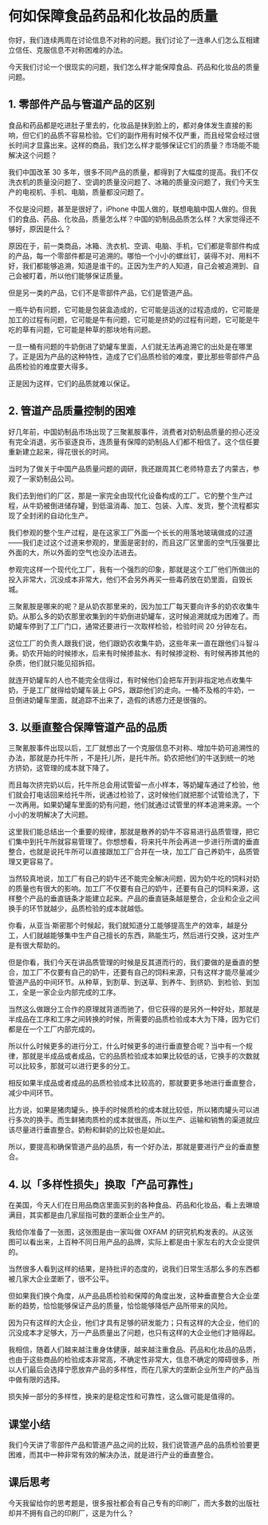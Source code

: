 # 何如保障食品药品和化妆品的质量
你好，我们连续两周在讨论信息不对称的问题。我们讨论了一连串人们怎么互相建立信任、克服信息不对称困难的办法。

今天我们讨论一个很现实的问题，我们怎么样才能保障食品、药品和化妆品的质量问题。

## 1. 零部件产品与管道产品的区别
食品和药品都是吃进肚子里去的，化妆品是抹到脸上的，都对身体发生直接的影响，但它们的品质不容易检验。它们的副作用有时候不仅严重，而且经常会经过很长时间才显露出来。这样的商品，我们怎么样才能够保证它们的质量？市场能不能解决这个问题？

我们中国改革 30 多年，很多不同产品的质量，都得到了大幅度的提高。我们不仅洗衣机的质量没问题了、空调的质量没问题了、冰箱的质量没问题了，我们今天生产的电视机、手机、电脑，质量都没问题了。

不仅是没问题，甚至是很好了，iPhone 中国人做的，联想电脑中国人做的。但我们的食品、药品、化妆品，质量怎么样？中国的奶制品品质怎么样？大家觉得还不够好，原因是什么？

原因在于，前一类商品，冰箱、洗衣机、空调、电脑、手机，它们都是零部件构成的产品，每一个零部件都是可追溯的。哪怕一个小小的螺丝钉，装得不对、用料不好，我们都能够追溯，知道是谁干的。正因为生产的人知道，自己会被追溯到、自己会被盯着，所以他们能够保证质量。

但是另一类的产品，它们不是零部件产品，它们是管道产品。

一瓶牛奶有问题，它可能是包装盒造成的，它可能是运送的过程造成的，它可能是加工的过程有问题，它可能是牛有问题，它可能是挤奶的过程有问题，它可能是牛吃的草有问题，它可能是种草的那块地有问题。

一旦一桶有问题的牛奶倒进了奶罐车里面，人们就无法再追溯它的出处是在哪里了。正是因为产品的这种特性，造成了它们品质检验的难度，要比那些零部件产品品质检验的难度要大得多。

正是因为这样，它们的品质就难以保证。

## 2. 管道产品质量控制的困难
好几年前，中国奶制品市场出现了三聚氰胺事件，消费者对奶制品质量的担心还没有完全消退，劣币驱逐良币，连质量有保障的奶制品人们都不相信了。这个信任要重新建立起来，得花很长的时间。

当时为了做关于中国产品质量问题的调研，我还跟周其仁老师特意去了内蒙古，参观了一家奶制品公司。

我们去到他们的厂区，那是一家完全由现代化设备构成的工厂。它的整个生产过程，从牛奶被倒进储存罐，到低温消毒、加工、包装、入库、发货，整个流程都实现了全封闭的自动化生产。

我们参观的整个生产过程，是在这家工厂外面一个长长的用落地玻璃做成的过道——我们走过这个过道来参观的，里面是密封的，而且这厂区里面的空气压强要比外面的大，所以外面的空气也没办法进去。

参观完这样一个现代化工厂，我有一个强烈的印象，那就是这个工厂他们所做出的投入非常大，沉没成本非常大，他们不会另外再买一些毒药放在奶里面，自毁长城。

三聚氰胺是哪来的呢？是从奶农那里来的，因为加工厂每天要向许多的奶农收集牛奶。从那么多的奶农那里收集到的牛奶倒进奶罐车，这时候追溯就成为困难了。而奶罐车停到了工厂门口，通常还要进行一次取样检验，检验时间 20 分钟左右。

这位工厂的负责人跟我们说，他们跟奶农收集牛奶，这些年来一直在跟他们斗智斗勇。奶农开始的时候掺水，后来有时候掺盐水、有时候掺淀粉、有时候再掺其他的杂质，他们就只能见招拆招。

就连开奶罐车的人也不能完全信得过，有时候他们会把车开到非指定地点收集牛奶，于是工厂就得给奶罐车装上 GPS，跟踪他们的走向。一桶不及格的牛奶，一旦倒进奶罐车里面，就追踪不出来了，造假的诱惑力还是很强的。

## 3. 以垂直整合保障管道产品的品质
三聚氰胺事件出现以后，工厂就想出了一个克服信息不对称、增加牛奶可追溯性的办法，那就是办托牛所 ，不是托儿所，是托牛所。奶农把他们的牛送到统一的地方挤奶，这管理的成本就下降了。

而且每次挤完奶以后，托牛所总会用试管留一点小样本，等奶罐车通过了检验，他们就会打电话回来给托牛所，说通过检验了，这时候他们就把那个试管给洗了，下一次再用。如果奶罐车里面的奶有问题，他们就通过试管里的样本追溯来源。一个小小的发明解决了大问题。

这里我们能总结出一个重要的规律，那就是散养的奶牛不容易进行品质管理，把它们集中到托牛所就容易管理了。你想想看，将来托牛所会再进一步进行所谓的垂直整合，也就是说托牛所可以直接跟加工厂合并在一块，加工厂自己养奶牛，品质管理又更容易了。

当然较真地说，加工厂有自己的奶牛还不能完全解决问题，因为奶牛吃的饲料对奶的质量也有很大的影响。加工厂不仅要有自己的奶牛，还要有自己的饲料来源，这样整个产品的垂直链条才能建立起来。产品的垂直链条越是整合，企业和企业之间换手的环节就越少，品质检验的成本就越低。

你看，从亚当·斯密那个时候起，我们就知道分工能够提高生产的效率，越是分工，人们就越能够集中生产自己擅长的东西，熟能生巧，然后进行交换，这对生产是有很大帮助的。

但是你看，我们今天在讲品质管理的时候是反其道而行的，我们要做的是垂直的整合，加工厂不仅要有自己的奶牛，还要有自己的饲料来源，只有这样才能尽量减少管道产品的中间环节。从种草，到割草、到送草、到养牛、到挤奶、到检验、到加工，全是一家企业内部完成的工序。

当然这么做跟分工合作的原理就背道而驰了，但它获得的是另外一种好处，那就是半成品在工序和工序之间转换的时候，所需要的品质检验成本大为下降，因为它们都是在一个工厂内部完成的。

所以什么时候更多的进行分工，什么时候更多的进行垂直整合呢？当中有一个规律，那就是半成品或者成品，它的品质检验成本如果比较低的话，它换手的次数就可以比较多，那就可以进行更多的分工。

相反如果半成品或者成品的品质检验成本比较高的，那就要更多地进行垂直整合，减少中间环节。

比方说，如果是猪肉罐头，换手的时候质检的成本就比较低，所以猪肉罐头可以进行多次的换手。而生鲜猪肉质检的成本就很高，所以生产、运输和销售的渠道就应该尽量进行垂直整合。奶粉和鲜奶的比较也是如此。

所以，要提高和确保管道产品的品质，有一个好办法，那就是要进行产业的垂直整合。

## 4. 以「多样性损失」换取「产品可靠性」
在美国，今天人们在日用品商店里面买到的各种食品、药品和化妆品，看上去琳琅满目，其实都是由几家屈指可数的垄断企业生产的。

我给你准备了一张图，这张图是由一家叫做 OXFAM 的研究机构发表的。从这张图可以看出来，上百种不同日用产品的品牌，实际上都是由十家左右的大企业提供的。
 
当然很多人看到这样的结果，是持批评的态度的，说我们日常生活那么多的东西都被几家大企业垄断了，很不公平。

但如果我们换个角度，从产品品质检验和保障的角度出发，这种垂直整合大企业垄断的趋势，恰恰能够保证产品的质量，恰恰能够降低产品所带来的风险。

因为只有这样的大企业，他们才具有足够的研发能力；只有这样的大企业，他们的沉没成本才足够大，万一产品质量出了问题，也只有这样的大企业他们才赔得起。

我相信，随着人们越来越注重身体健康，越来越注重食品、药品和化妆品的品质，也由于这些商品的检验成本非常高，不确定性非常大，信息不确定的障碍很多，所以人们最后会选择宁愿放弃产品的多样性，而在几家大的垄断企业所生产的产品当中做有限的选择。

损失掉一部分的多样性，换来的是稳定性和可靠性，这么做可能是值得的。

## 课堂小结
我们今天讲了零部件产品和管道产品之间的比较，我们说管道产品的品质检验要更困难，而其中一种非常有效的解决办法，就是进行产业的垂直整合。 

## 课后思考
今天我留给你的思考题是，很多报社都会有自己专有的印刷厂，而大多数的出版社却并不拥有自己的印刷厂，这是为什么？